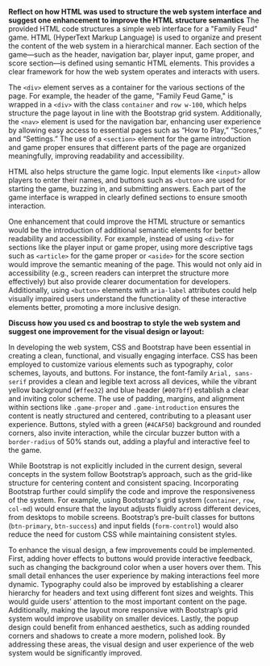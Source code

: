 **Reflect on how HTML was used to structure the web system interface and suggest one enhancement to improve the HTML structure semantics**
The provided HTML code structures a simple web interface for a "Family Feud" game. HTML (HyperText Markup Language) is used to organize and present the content of the web system in a hierarchical manner. Each section of the game—such as the header, navigation bar, player input, game proper, and score section—is defined using semantic HTML elements. This provides a clear framework for how the web system operates and interacts with users. 

The `<div>` element serves as a container for the various sections of the page. For example, the header of the game, "Family Feud Game," is wrapped in a `<div>` with the class `container` and `row w-100`, which helps structure the page layout in line with the Bootstrap grid system. Additionally, the `<nav>` element is used for the navigation bar, enhancing user experience by allowing easy access to essential pages such as “How to Play,” “Scores,” and “Settings.” The use of a `<section>` element for the game introduction and game proper ensures that different parts of the page are organized meaningfully, improving readability and accessibility.

HTML also helps structure the game logic. Input elements like `<input>` allow players to enter their names, and buttons such as `<button>` are used for starting the game, buzzing in, and submitting answers. Each part of the game interface is wrapped in clearly defined sections to ensure smooth interaction.

One enhancement that could improve the HTML structure or semantics would be the introduction of additional semantic elements for better readability and accessibility. For example, instead of using `<div>` for sections like the player input or game proper, using more descriptive tags such as `<article>` for the game proper or `<aside>` for the score section would improve the semantic meaning of the page. This would not only aid in accessibility (e.g., screen readers can interpret the structure more effectively) but also provide clearer documentation for developers. Additionally, using `<button>` elements with `aria-label` attributes could help visually impaired users understand the functionality of these interactive elements better, promoting a more inclusive design.



**Discuss how you used cs and boostrap to style the web system and suggest one improvement for the visual design or layout:**

In developing the web system, CSS and Bootstrap have been essential in creating a clean, functional, and visually engaging interface. CSS has been employed to customize various elements such as typography, color schemes, layouts, and buttons. For instance, the font-family `Arial, sans-serif` provides a clean and legible text across all devices, while the vibrant yellow background (`#ffee32`) and blue header (`#007bff`) establish a clear and inviting color scheme. The use of padding, margins, and alignment within sections like `.game-proper` and `.game-introduction` ensures the content is neatly structured and centered, contributing to a pleasant user experience. Buttons, styled with a green (`#4CAF50`) background and rounded corners, also invite interaction, while the circular buzzer button with a `border-radius` of 50% stands out, adding a playful and interactive feel to the game.

While Bootstrap is not explicitly included in the current design, several concepts in the system follow Bootstrap’s approach, such as the grid-like structure for centering content and consistent spacing. Incorporating Bootstrap further could simplify the code and improve the responsiveness of the system. For example, using Bootstrap's grid system (`container`, `row`, `col-md`) would ensure that the layout adjusts fluidly across different devices, from desktops to mobile screens. Bootstrap’s pre-built classes for buttons (`btn-primary`, `btn-success`) and input fields (`form-control`) would also reduce the need for custom CSS while maintaining consistent styles.

To enhance the visual design, a few improvements could be implemented. First, adding hover effects to buttons would provide interactive feedback, such as changing the background color when a user hovers over them. This small detail enhances the user experience by making interactions feel more dynamic. Typography could also be improved by establishing a clearer hierarchy for headers and text using different font sizes and weights. This would guide users’ attention to the most important content on the page. Additionally, making the layout more responsive with Bootstrap’s grid system would improve usability on smaller devices. Lastly, the popup design could benefit from enhanced aesthetics, such as adding rounded corners and shadows to create a more modern, polished look. By addressing these areas, the visual design and user experience of the web system would be significantly improved.




